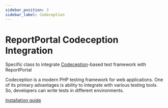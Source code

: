 ```yaml
---
sidebar_position: 3
sidebar_label: Codeception
---
```


# ReportPortal Codeception Integration

Specific class to integrate [Codeception](https://codeception.com/)-based test framework with ReportPortal

Codeception is a modern PHP testing framework for web applications. One of its primary advantages is ability to integrate with various testing tools. So, developers can write tests in different environments.

[Installation guide](https://github.com/reportportal/agent-php-Codeception#readme)

